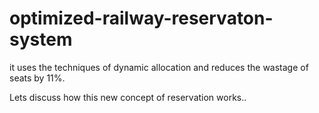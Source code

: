 # optimized-railway-reservaton-system
it uses the techniques of dynamic allocation and reduces the wastage of seats by 11%.

Lets discuss how this new concept of reservation works..

